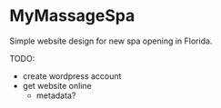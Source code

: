# MyMassageSpa
Simple website design for new spa opening in Florida.

TODO:
- create wordpress account
- get website online
    - metadata?
 

